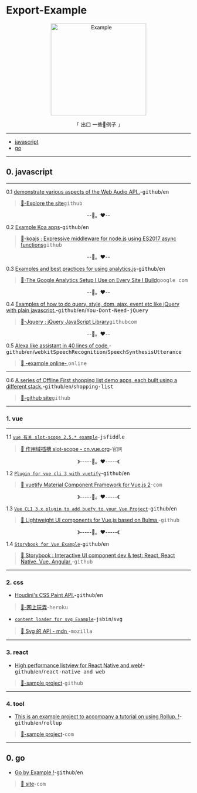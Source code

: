 # Export-Example


<p align="center"><a href="https://github.com/chinanf-boy/Export-Example" target="_blank" rel="noopener noreferrer">
<img width="260" height="250px" alt="Example" src="https://upload.wikimedia.org/wikipedia/commons/thumb/8/84/Example.svg/512px-Example.svg.png"/></a></p>

<p align="center"> 「 出口 一些🌰例子 」</p>

---

- [javascript](#javascript)
- [go](#go)

---

## 0. javascript

---

0.1 [ demonstrate various aspects of the Web Audio API..](https://github.com/lonekorean/hello-houdini)-<kbd>github</kbd>/<kbd>en</kbd>

> [🔗-Explore the site](http://kylestetz.github.io/Web-Audio-Basics/)<kbd>github</kbd>

<p align="center">--🧡。❤️--</p>

0.2 [ Example Koa apps](https://github.com/koajs/examples)-<kbd>github</kbd>/<kbd>en</kbd>

> [🔗-koajs : Expressive middleware for node.js using ES2017 async functions](http://kylestetz.github.io/Web-Audio-Basics/)<kbd>github</kbd>

<p align="center">--🧡。❤️--</p>

0.3 [ Examples and best practices for using analytics.js](https://github.com/philipwalton/analyticsjs-boilerplate)-<kbd>github</kbd>/<kbd>en</kbd>

> [🔗-The Google Analytics Setup I Use on Every Site I Build](https://philipwalton.com/articles/the-google-analytics-setup-i-use-on-every-site-i-build/)<kbd>google </kbd><kbd>com</kbd>

<p align="center">--🧡。❤️--</p>

0.4 [ Examples of how to do query, style, dom, ajax, event etc like jQuery with plain javascript.](https://github.com/nefe/You-Dont-Need-jQuery)-<kbd>github</kbd>/<kbd>en</kbd>/<kbd>You-Dont-Need-jQuery</kbd>

> [🔗-Jquery : jQuery JavaScript Library](https://github.com/jquery/jquery)<kbd>github</kbd><kbd>com</kbd>

<p align="center">--🧡。❤️--</p>

0.5 [ Alexa like assistant in 40 lines of code ](https://github.com/Jense5/robinjs-website)-<kbd>github</kbd>/<kbd>en</kbd>/<kbd>webkitSpeechRecognition</kbd>/<kbd>SpeechSynthesisUtterance</kbd>

> [🔗  -example online- ](https://robinjs.party/)<kbd>online</kbd>

---

0.6 [ A series of Offline First shopping list demo apps, each built using a different stack.](https://github.com/ibm-watson-data-lab/shopping-list)-<kbd>github</kbd>/<kbd>en</kbd>/<kbd>shopping-list</kbd>

> [🔗-github site](https://ibm-watson-data-lab.github.io/shopping-list/)<kbd>github</kbd>

---

### 1. vue

---

1.1 [`vue 有关 slot-scope 2.5.* example`](https://jsfiddle.net/yobrave1995/v41vbz7r/)-<kbd>jsfiddle</kbd>

> [🔗 作用域插槽 slot-scope - cn.vue.org](https://cn.vuejs.org/v2/api/#slot-scope)-<kbd>官网</kbd>

<p align="center">》-----🧡。❤️-----《</p>

1.2 [`Plugin for vue cli 3 with vuetify`](https://github.com/vuetifyjs/vue-cli-plugin-vuetify)-<kbd>github</kbd>/<kbd>en</kbd>

> [🔗 vuetify Material Component Framework for Vue.js 2](https://vuetifyjs.com/)-<kbd>com</kbd>

<p align="center">》-----🧡。❤️-----《</p>

1.3 [`Vue CLI 3.x plugin to add buefy to your Vue Project`](https://github.com/buefy/vue-cli-plugin-buefy)-<kbd>github</kbd>/<kbd>en</kbd>

> [🔗 Lightweight UI components for Vue.js based on Bulma ](https://buefy.github.io/)-<kbd>github</kbd>

<p align="center">》-----🧡。❤️-----《</p>

1.4 [`Storybook for Vue Example`](https://github.com/shilman/storybook-vue-example)-<kbd>github</kbd>/<kbd>en</kbd>

> [🔗 Storybook : Interactive UI component dev & test: React, React Native, Vue, Angular ](https://github.com/storybooks/storybook)-<kbd>github</kbd>

---

### 2. css

- [Houdini's CSS Paint API.](https://github.com/lonekorean/hello-houdini)-<kbd>github</kbd>/<kbd>en</kbd>

> [🔗-网上玩弄](https://hello-houdini.herokuapp.com/)-<kbd>heroku</kbd>

- [`content loader for svg Example`](http://jsbin.com/ramosepaxo/1/edit?html,output)-<kbd>jsbin</kbd>/<kbd>svg</kbd>

> [🔗 Svg 的 API - mdn ](https://developer.mozilla.org/zh-CN/docs/Web/SVG)-<kbd>mozilla</kbd>
---

### 3. react

- [High performance listview for React Native and web!](https://github.com/Flipkart/recyclerlistview#demo)-<kbd>github</kbd>/<kbd>en</kbd>/<kbd>react-native and web</kbd>

> [🔗-sample project](https://github.com/naqvitalha/travelMate)-<kbd>github</kbd>

---

### 4. tool

- [This is an example project to accompany a tutorial on using Rollup. !](https://github.com/jlengstorf/learn-rollupo)-<kbd>github</kbd>/<kbd>en</kbd>/<kbd>rollup</kbd>

> [🔗-sample project](https://code.lengstorf.com/learn-rollup-js/)-<kbd>com</kbd>

---

## 0. go

- [Go by Example !](https://github.com/mmcgrana/gobyexample)-<kbd>github</kbd>/<kbd>en</kbd>

> [🔗 site](https://gobyexample.com)-<kbd>com</kbd>

